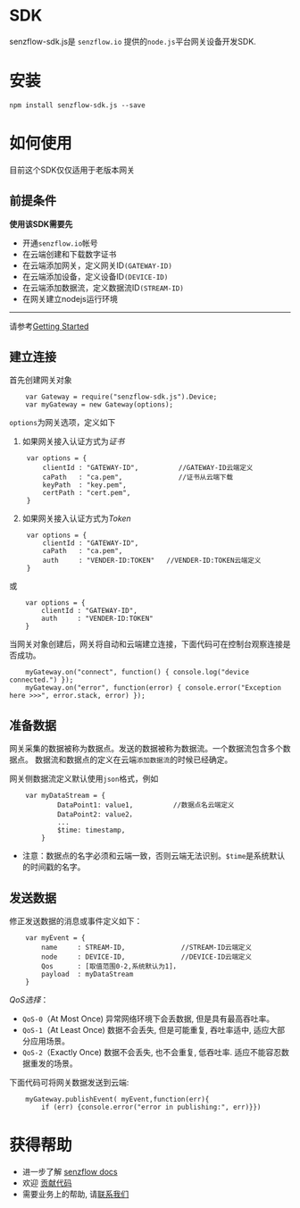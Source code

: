 # SDK

senzflow-sdk.js是 `senzflow.io` 提供的`node.js`平台网关设备开发SDK. 

# 安装

    npm install senzflow-sdk.js --save
    

# 如何使用

目前这个SDK仅仅适用于老版本网关


## 前提条件

__使用该SDK需要先__

* 开通`senzflow.io`帐号
* 在云端创建和下载数字证书
* 在云端添加网关，定义网关ID`(GATEWAY-ID)`
* 在云端添加设备，定义设备ID`(DEVICE-ID)`
* 在云端添加数据流，定义数据流ID`(STREAM-ID)`
* 在网关建立nodejs运行环境
  
-------------------------------------------------
请参考[Getting Started](/resource/gettingstarted)



## 建立连接

首先创建网关对象

        var Gateway = require("senzflow-sdk.js").Device;
        var myGateway = new Gateway(options);

`options`为网关选项，定义如下

1. 如果网关接入认证方式为*证书*

        var options = {
            clientId : "GATEWAY-ID",          //GATEWAY-ID云端定义
            caPath   : "ca.pem",              //证书从云端下载
            keyPath  : "key.pem",
            certPath : "cert.pem",
        }


2. 如果网关接入认证方式为*Token*

        var options = {
            clientId : "GATEWAY-ID",          
            caPath   : "ca.pem",              
            auth     : "VENDER-ID:TOKEN"   //VENDER-ID:TOKEN云端定义
        }
或
        
        var options = {
            clientId : "GATEWAY-ID",          
            auth     : "VENDER-ID:TOKEN"
        }


当网关对象创建后，网关将自动和云端建立连接，下面代码可在控制台观察连接是否成功。

        myGateway.on("connect", function() { console.log("device connected.") });
        myGateway.on("error", function(error) { console.error("Exception here >>>", error.stack, error) });



## 准备数据

网关采集的数据被称为数据点。发送的数据被称为数据流。一个数据流包含多个数据点。 
数据流和数据点的定义在云端`添加数据流`的时候已经确定。

网关侧数据流定义默认使用`json`格式，例如

        var myDataStream = {
                DataPoint1: value1,          //数据点名云端定义
                DataPoint2: value2，         
                ...
                $time: timestamp,
            }

* 注意：数据点的名字必须和云端一致，否则云端无法识别。`$time`是系统默认的时间戳的名字。


## 发送数据

修正发送数据的消息或事件定义如下：

        var myEvent = {
            name     : STREAM-ID,              //STREAM-ID云端定义
            node     : DEVICE-ID,              //DEVICE-ID云端定义  
            Qos      : [取值范围0-2,系统默认为1]，
            payload  : myDataStream         
        }

_QoS选择_：

  + `QoS-0`（At Most Once) 异常网络环境下会丢数据, 但是具有最高吞吐率。
  + `QoS-1`（At Least Once) 数据不会丢失, 但是可能重复, 吞吐率适中, 适应大部分应用场景。 
  + `QoS-2`（Exactly Once) 数据不会丢失, 也不会重复, 低吞吐率. 适应不能容忍数据重发的场景。


下面代码可将网关数据发送到云端:

        myGateway.publishEvent( myEvent,function(err){
            if (err) {console.error("error in publishing:", err)}})



# 获得帮助

* 进一步了解 [senzflow docs](/resource)
* 欢迎 [贡献代码](https://github.com/senzflow/senzflow-sdk.js/pulls)
* 需要业务上的帮助, 请[联系我们](/contacts)
